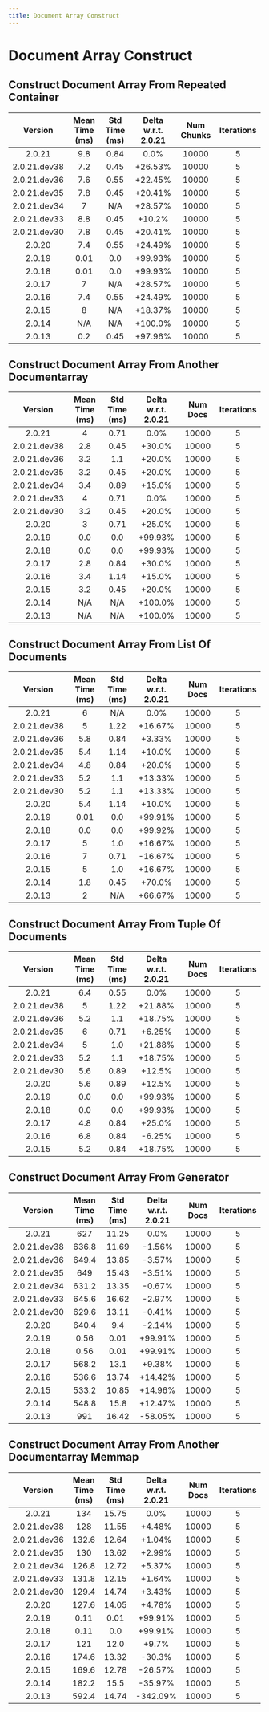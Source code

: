 ```yaml
---
title: Document Array Construct
---
```

# Document Array Construct

## Construct Document Array From Repeated Container

| Version | Mean Time (ms) | Std Time (ms) | Delta w.r.t. 2.0.21 | Num Chunks | Iterations |
| :---: | :---: | :---: | :---: | :---: | :---: |
| 2.0.21 | 9.8 | 0.84 | 0.0% | 10000 | 5 |
| 2.0.21.dev38 | 7.2 | 0.45 | +26.53% | 10000 | 5 |
| 2.0.21.dev36 | 7.6 | 0.55 | +22.45% | 10000 | 5 |
| 2.0.21.dev35 | 7.8 | 0.45 | +20.41% | 10000 | 5 |
| 2.0.21.dev34 | 7 | N/A | +28.57% | 10000 | 5 |
| 2.0.21.dev33 | 8.8 | 0.45 | +10.2% | 10000 | 5 |
| 2.0.21.dev30 | 7.8 | 0.45 | +20.41% | 10000 | 5 |
| 2.0.20 | 7.4 | 0.55 | +24.49% | 10000 | 5 |
| 2.0.19 | 0.01 | 0.0 | +99.93% | 10000 | 5 |
| 2.0.18 | 0.01 | 0.0 | +99.93% | 10000 | 5 |
| 2.0.17 | 7 | N/A | +28.57% | 10000 | 5 |
| 2.0.16 | 7.4 | 0.55 | +24.49% | 10000 | 5 |
| 2.0.15 | 8 | N/A | +18.37% | 10000 | 5 |
| 2.0.14 | N/A | N/A | +100.0% | 10000 | 5 |
| 2.0.13 | 0.2 | 0.45 | +97.96% | 10000 | 5 |
## Construct Document Array From Another Documentarray

| Version | Mean Time (ms) | Std Time (ms) | Delta w.r.t. 2.0.21 | Num Docs | Iterations |
| :---: | :---: | :---: | :---: | :---: | :---: |
| 2.0.21 | 4 | 0.71 | 0.0% | 10000 | 5 |
| 2.0.21.dev38 | 2.8 | 0.45 | +30.0% | 10000 | 5 |
| 2.0.21.dev36 | 3.2 | 1.1 | +20.0% | 10000 | 5 |
| 2.0.21.dev35 | 3.2 | 0.45 | +20.0% | 10000 | 5 |
| 2.0.21.dev34 | 3.4 | 0.89 | +15.0% | 10000 | 5 |
| 2.0.21.dev33 | 4 | 0.71 | 0.0% | 10000 | 5 |
| 2.0.21.dev30 | 3.2 | 0.45 | +20.0% | 10000 | 5 |
| 2.0.20 | 3 | 0.71 | +25.0% | 10000 | 5 |
| 2.0.19 | 0.0 | 0.0 | +99.93% | 10000 | 5 |
| 2.0.18 | 0.0 | 0.0 | +99.93% | 10000 | 5 |
| 2.0.17 | 2.8 | 0.84 | +30.0% | 10000 | 5 |
| 2.0.16 | 3.4 | 1.14 | +15.0% | 10000 | 5 |
| 2.0.15 | 3.2 | 0.45 | +20.0% | 10000 | 5 |
| 2.0.14 | N/A | N/A | +100.0% | 10000 | 5 |
| 2.0.13 | N/A | N/A | +100.0% | 10000 | 5 |
## Construct Document Array From List Of Documents

| Version | Mean Time (ms) | Std Time (ms) | Delta w.r.t. 2.0.21 | Num Docs | Iterations |
| :---: | :---: | :---: | :---: | :---: | :---: |
| 2.0.21 | 6 | N/A | 0.0% | 10000 | 5 |
| 2.0.21.dev38 | 5 | 1.22 | +16.67% | 10000 | 5 |
| 2.0.21.dev36 | 5.8 | 0.84 | +3.33% | 10000 | 5 |
| 2.0.21.dev35 | 5.4 | 1.14 | +10.0% | 10000 | 5 |
| 2.0.21.dev34 | 4.8 | 0.84 | +20.0% | 10000 | 5 |
| 2.0.21.dev33 | 5.2 | 1.1 | +13.33% | 10000 | 5 |
| 2.0.21.dev30 | 5.2 | 1.1 | +13.33% | 10000 | 5 |
| 2.0.20 | 5.4 | 1.14 | +10.0% | 10000 | 5 |
| 2.0.19 | 0.01 | 0.0 | +99.91% | 10000 | 5 |
| 2.0.18 | 0.0 | 0.0 | +99.92% | 10000 | 5 |
| 2.0.17 | 5 | 1.0 | +16.67% | 10000 | 5 |
| 2.0.16 | 7 | 0.71 | -16.67% | 10000 | 5 |
| 2.0.15 | 5 | 1.0 | +16.67% | 10000 | 5 |
| 2.0.14 | 1.8 | 0.45 | +70.0% | 10000 | 5 |
| 2.0.13 | 2 | N/A | +66.67% | 10000 | 5 |
## Construct Document Array From Tuple Of Documents

| Version | Mean Time (ms) | Std Time (ms) | Delta w.r.t. 2.0.21 | Num Docs | Iterations |
| :---: | :---: | :---: | :---: | :---: | :---: |
| 2.0.21 | 6.4 | 0.55 | 0.0% | 10000 | 5 |
| 2.0.21.dev38 | 5 | 1.22 | +21.88% | 10000 | 5 |
| 2.0.21.dev36 | 5.2 | 1.1 | +18.75% | 10000 | 5 |
| 2.0.21.dev35 | 6 | 0.71 | +6.25% | 10000 | 5 |
| 2.0.21.dev34 | 5 | 1.0 | +21.88% | 10000 | 5 |
| 2.0.21.dev33 | 5.2 | 1.1 | +18.75% | 10000 | 5 |
| 2.0.21.dev30 | 5.6 | 0.89 | +12.5% | 10000 | 5 |
| 2.0.20 | 5.6 | 0.89 | +12.5% | 10000 | 5 |
| 2.0.19 | 0.0 | 0.0 | +99.93% | 10000 | 5 |
| 2.0.18 | 0.0 | 0.0 | +99.93% | 10000 | 5 |
| 2.0.17 | 4.8 | 0.84 | +25.0% | 10000 | 5 |
| 2.0.16 | 6.8 | 0.84 | -6.25% | 10000 | 5 |
| 2.0.15 | 5.2 | 0.84 | +18.75% | 10000 | 5 |
## Construct Document Array From Generator

| Version | Mean Time (ms) | Std Time (ms) | Delta w.r.t. 2.0.21 | Num Docs | Iterations |
| :---: | :---: | :---: | :---: | :---: | :---: |
| 2.0.21 | 627 | 11.25 | 0.0% | 10000 | 5 |
| 2.0.21.dev38 | 636.8 | 11.69 | -1.56% | 10000 | 5 |
| 2.0.21.dev36 | 649.4 | 13.85 | -3.57% | 10000 | 5 |
| 2.0.21.dev35 | 649 | 15.43 | -3.51% | 10000 | 5 |
| 2.0.21.dev34 | 631.2 | 13.35 | -0.67% | 10000 | 5 |
| 2.0.21.dev33 | 645.6 | 16.62 | -2.97% | 10000 | 5 |
| 2.0.21.dev30 | 629.6 | 13.11 | -0.41% | 10000 | 5 |
| 2.0.20 | 640.4 | 9.4 | -2.14% | 10000 | 5 |
| 2.0.19 | 0.56 | 0.01 | +99.91% | 10000 | 5 |
| 2.0.18 | 0.56 | 0.01 | +99.91% | 10000 | 5 |
| 2.0.17 | 568.2 | 13.1 | +9.38% | 10000 | 5 |
| 2.0.16 | 536.6 | 13.74 | +14.42% | 10000 | 5 |
| 2.0.15 | 533.2 | 10.85 | +14.96% | 10000 | 5 |
| 2.0.14 | 548.8 | 15.8 | +12.47% | 10000 | 5 |
| 2.0.13 | 991 | 16.42 | -58.05% | 10000 | 5 |
## Construct Document Array From Another Documentarray Memmap

| Version | Mean Time (ms) | Std Time (ms) | Delta w.r.t. 2.0.21 | Num Docs | Iterations |
| :---: | :---: | :---: | :---: | :---: | :---: |
| 2.0.21 | 134 | 15.75 | 0.0% | 10000 | 5 |
| 2.0.21.dev38 | 128 | 11.55 | +4.48% | 10000 | 5 |
| 2.0.21.dev36 | 132.6 | 12.64 | +1.04% | 10000 | 5 |
| 2.0.21.dev35 | 130 | 13.62 | +2.99% | 10000 | 5 |
| 2.0.21.dev34 | 126.8 | 12.72 | +5.37% | 10000 | 5 |
| 2.0.21.dev33 | 131.8 | 12.15 | +1.64% | 10000 | 5 |
| 2.0.21.dev30 | 129.4 | 14.74 | +3.43% | 10000 | 5 |
| 2.0.20 | 127.6 | 14.05 | +4.78% | 10000 | 5 |
| 2.0.19 | 0.11 | 0.01 | +99.91% | 10000 | 5 |
| 2.0.18 | 0.11 | 0.0 | +99.91% | 10000 | 5 |
| 2.0.17 | 121 | 12.0 | +9.7% | 10000 | 5 |
| 2.0.16 | 174.6 | 13.32 | -30.3% | 10000 | 5 |
| 2.0.15 | 169.6 | 12.78 | -26.57% | 10000 | 5 |
| 2.0.14 | 182.2 | 15.5 | -35.97% | 10000 | 5 |
| 2.0.13 | 592.4 | 14.74 | -342.09% | 10000 | 5 |
